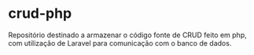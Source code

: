 # crud-php
Repositório destinado a armazenar o código fonte de CRUD feito em php, com utilização de Laravel para comunicação com o banco de dados.
